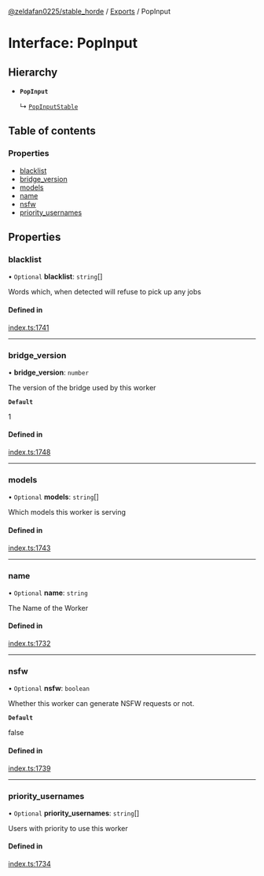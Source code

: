 [@zeldafan0225/stable_horde](../README.md) / [Exports](../modules.md) / PopInput

# Interface: PopInput

## Hierarchy

- **`PopInput`**

  ↳ [`PopInputStable`](PopInputStable.md)

## Table of contents

### Properties

- [blacklist](PopInput.md#blacklist)
- [bridge\_version](PopInput.md#bridge_version)
- [models](PopInput.md#models)
- [name](PopInput.md#name)
- [nsfw](PopInput.md#nsfw)
- [priority\_usernames](PopInput.md#priority_usernames)

## Properties

### blacklist

• `Optional` **blacklist**: `string`[]

Words which, when detected will refuse to pick up any jobs

#### Defined in

[index.ts:1741](https://github.com/MrlolDev/stable_horde/blob/07c9e41/index.ts#L1741)

___

### bridge\_version

• **bridge\_version**: `number`

The version of the bridge used by this worker

**`Default`**

1

#### Defined in

[index.ts:1748](https://github.com/MrlolDev/stable_horde/blob/07c9e41/index.ts#L1748)

___

### models

• `Optional` **models**: `string`[]

Which models this worker is serving

#### Defined in

[index.ts:1743](https://github.com/MrlolDev/stable_horde/blob/07c9e41/index.ts#L1743)

___

### name

• `Optional` **name**: `string`

The Name of the Worker

#### Defined in

[index.ts:1732](https://github.com/MrlolDev/stable_horde/blob/07c9e41/index.ts#L1732)

___

### nsfw

• `Optional` **nsfw**: `boolean`

Whether this worker can generate NSFW requests or not.

**`Default`**

false

#### Defined in

[index.ts:1739](https://github.com/MrlolDev/stable_horde/blob/07c9e41/index.ts#L1739)

___

### priority\_usernames

• `Optional` **priority\_usernames**: `string`[]

Users with priority to use this worker

#### Defined in

[index.ts:1734](https://github.com/MrlolDev/stable_horde/blob/07c9e41/index.ts#L1734)
